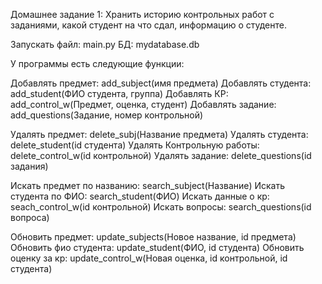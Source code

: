 Домашнее задание 1: Хранить историю контрольных работ с заданиями, какой студент на что сдал, информацию о студенте.


Запускать файл: main.py
БД: mydatabase.db

У программы есть следующие функции:

Добавлять предмет: add_subject(имя предмета)
Добавлять студента: add_student(ФИО студента, группа)
Добавлять КР: add_control_w(Предмет, оценка, студент)
Добавлять задание: add_questions(Задание, номер контрольной) 

Удалять предмет: delete_subj(Название предмета)
Удалять студента: delete_student(id студента)
Удалять Контрольную работы: delete_control_w(id контрольной)
Удалять задание: delete_questions(id задания)

Искать предмет по названию: search_subject(Название)
Искать студента по ФИО: search_student(ФИО)
Искать данные о кр: seach_control_w(id контрольной)
Искать вопросы: search_questions(id вопроса)

Обновить предмет: update_subjects(Новое название, id предмета)
Обновить фио студента: update_student(ФИО, id студента)
Обновить оценку за кр: update_control_w(Новая оценка, id контрольной, id студента)
